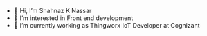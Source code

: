 - 👋 Hi, I’m Shahnaz K Nassar
- 👀 I’m interested in Front end development
- 🌱 I’m currently working as Thingworx IoT Developer at Cognizant

<!---
shahnazKn/shahnazKn is a ✨ special ✨ repository because its `README.md` (this file) appears on your GitHub profile.
You can click the Preview link to take a look at your changes.
--->

